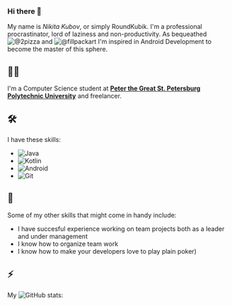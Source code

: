 ### Hi there 👋

My name is _Nikita Kubov_, or simply RoundKubik. 
I'm a professional procrastinator, lord of laziness and non-productivity. As bequeathed ![@2pizza](https://twitter.com/the2pizza) and ![@fillpackart](https://twitter.com/fillpackart)
I'm inspired in Android Development to become the master of this sphere.


## 👨‍💻
I'm a Computer Science student at [**Peter the Great St. Petersburg Polytechnic University**](https://english.spbstu.ru/) and freelancer.

## 🛠️
I have these skills:
* ![Java](https://img.shields.io/badge/-Java-white?logo=java&logoColor=007396)
* ![Kotlin](https://img.shields.io/badge/-Kotlin-white?logo=kotlin&logoColor=007396)
* ![Android](https://img.shields.io/badge/-Android-white?logo=android&logoColor=a4c639)
* ![Git](https://img.shields.io/badge/-Git-white?logo=git&logoColor=F05032) 

## 🌱
Some of my other skills that might come in handy include:  
* I have succesful experience working on team projects both as a leader and under management
* I know how to organize team work
* I know how to make your developers love to play plain poker)

## ⚡
My ![GitHub](https://img.shields.io/badge/-GitHub-white?logo=github&logoColor=181717) stats:  
